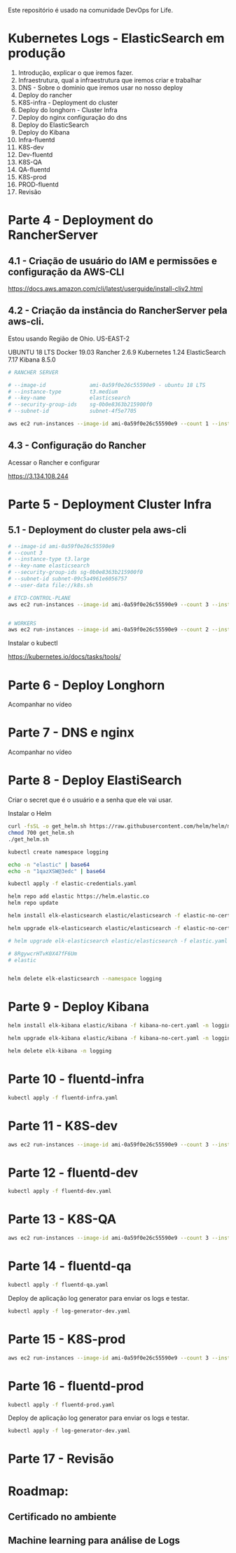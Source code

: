 
Este repositório é usado na comunidade DevOps for Life.

# Kubernetes Logs - ElasticSearch em produção

1) Introdução, explicar o que iremos fazer.
2) Infraestrutura, qual a infraestrutura que iremos criar e trabalhar
3) DNS - Sobre o dominio que iremos usar no nosso deploy
4) Deploy do rancher
5) K8S-infra - Deployment do cluster
6) Deploy do longhorn - Cluster Infra
7) Deploy do nginx configuração do dns
8) Deploy do ElasticSearch
9) Deploy do Kibana
10) Infra-fluentd
11) K8S-dev
12) Dev-fluentd
13) K8S-QA
14) QA-fluentd
15) K8S-prod
16) PROD-fluentd
17) Revisão

# Parte 4 - Deployment do RancherServer

## 4.1 - Criação de usuário do IAM e permissões e configuração da AWS-CLI

https://docs.aws.amazon.com/cli/latest/userguide/install-cliv2.html

## 4.2 - Criação da instância do RancherServer pela aws-cli.

Estou usando Região de Ohio. US-EAST-2

UBUNTU 18 LTS
Docker 19.03
Rancher 2.6.9
Kubernetes 1.24
ElasticSearch 7.17
Kibana 8.5.0

```sh 
# RANCHER SERVER

# --image-id              ami-0a59f0e26c55590e9 - ubuntu 18 LTS
# --instance-type         t3.medium 
# --key-name              elasticsearch 
# --security-group-ids    sg-0b0e8363b215900f0 
# --subnet-id             subnet-4f5e7705

aws ec2 run-instances --image-id ami-0a59f0e26c55590e9 --count 1 --instance-type t3.medium --key-name elasticsearch --security-group-ids sg-0b0e8363b215900f0 --subnet-id subnet-67c83f0e --user-data file://rancher.sh --tag-specifications 'ResourceType=instance,Tags=[{Key=Name,Value=rancherserver}]' 'ResourceType=volume,Tags=[{Key=Name,Value=rancherserver}]' 

```

## 4.3 - Configuração do Rancher
Acessar o Rancher e configurar

https://3.134.108.244

# Parte 5 - Deployment Cluster Infra

## 5.1 - Deployment do cluster pela aws-cli

```sh
# --image-id ami-0a59f0e26c55590e9
# --count 3 
# --instance-type t3.large 
# --key-name elasticsearch 
# --security-group-ids sg-0b0e8363b215900f0 
# --subnet-id subnet-09c5a4961e6056757 
# --user-data file://k8s.sh

# ETCD-CONTROL-PLANE
aws ec2 run-instances --image-id ami-0a59f0e26c55590e9 --count 3 --instance-type t3.small --key-name elasticsearch --security-group-ids sg-0b0e8363b215900f0 --subnet-id subnet-67c83f0e --user-data file://k8s-infra-etcd.sh   --block-device-mapping "[ { \"DeviceName\": \"/dev/sda1\", \"Ebs\": { \"VolumeSize\": 30 } } ]" --tag-specifications 'ResourceType=instance,Tags=[{Key=Name,Value=k8s}]' 'ResourceType=volume,Tags=[{Key=Name,Value=k8s-infra}]'  


# WORKERS
aws ec2 run-instances --image-id ami-0a59f0e26c55590e9 --count 2 --instance-type t3.large --key-name elasticsearch --security-group-ids sg-0b0e8363b215900f0 --subnet-id subnet-67c83f0e --user-data file://k8s-infra-worker.sh   --block-device-mapping "[ { \"DeviceName\": \"/dev/sda1\", \"Ebs\": { \"VolumeSize\": 100 } } ]" --tag-specifications 'ResourceType=instance,Tags=[{Key=Name,Value=k8s}]' 'ResourceType=volume,Tags=[{Key=Name,Value=k8s-infra}]'    


```

Instalar o kubectl 

https://kubernetes.io/docs/tasks/tools/


# Parte 6 - Deploy Longhorn
Acompanhar no vídeo

# Parte 7 - DNS e nginx
Acompanhar no vídeo



# Parte 8 - Deploy ElastiSearch

Criar o secret que é o usuário e a senha que ele vai usar.

Instalar o Helm

```sh
curl -fsSL -o get_helm.sh https://raw.githubusercontent.com/helm/helm/main/scripts/get-helm-3
chmod 700 get_helm.sh
./get_helm.sh
```


```sh
kubectl create namespace logging

echo -n "elastic" | base64
echo -n "1qazXSW@3edc" | base64

kubectl apply -f elastic-credentials.yaml

helm repo add elastic https://helm.elastic.co
helm repo update

helm install elk-elasticsearch elastic/elasticsearch -f elastic-no-cert.yaml --namespace logging  --set imageTag=7.17.3

helm upgrade elk-elasticsearch elastic/elasticsearch -f elastic-no-cert.yaml --namespace logging --set imageTag=7.17.3

# helm upgrade elk-elasticsearch elastic/elasticsearch -f elastic.yaml --namespace logging 

# 8RgywcrHTvK0X47fF6Um
# elastic


helm delete elk-elasticsearch --namespace logging 
```


# Parte 9 - Deploy Kibana


```sh 
helm install elk-kibana elastic/kibana -f kibana-no-cert.yaml -n logging

helm upgrade elk-kibana elastic/kibana -f kibana-no-cert.yaml -n logging

helm delete elk-kibana -n logging
```

# Parte 10 - fluentd-infra

```sh
kubectl apply -f fluentd-infra.yaml
```



# Parte 11 - K8S-dev

```sh
aws ec2 run-instances --image-id ami-0a59f0e26c55590e9 --count 3 --instance-type t3.2xlarge --key-name elasticsearch --security-group-ids sg-0b0e8363b215900f0 --subnet-id subnet-67c83f0e --user-data file://k8s-dev.sh   --block-device-mapping "[ { \"DeviceName\": \"/dev/sda1\", \"Ebs\": { \"VolumeSize\": 100 } } ]" --tag-specifications 'ResourceType=instance,Tags=[{Key=Name,Value=k8s-dev}]' 'ResourceType=volume,Tags=[{Key=Name,Value=k8s-dev}]'  
```

# Parte 12 - fluentd-dev
```sh
kubectl apply -f fluentd-dev.yaml
```

# Parte 13 - K8S-QA

```sh
aws ec2 run-instances --image-id ami-0a59f0e26c55590e9 --count 3 --instance-type t3.2xlarge --key-name elasticsearch --security-group-ids sg-0b0e8363b215900f0 --subnet-id subnet-67c83f0e --user-data file://k8s-qa.sh   --block-device-mapping "[ { \"DeviceName\": \"/dev/sda1\", \"Ebs\": { \"VolumeSize\": 100 } } ]" --tag-specifications 'ResourceType=instance,Tags=[{Key=Name,Value=k8s-qa}]' 'ResourceType=volume,Tags=[{Key=Name,Value=k8s-qa}]'  
```

# Parte 14 - fluentd-qa
```sh
kubectl apply -f fluentd-qa.yaml
```

Deploy de aplicação log generator para enviar os logs e testar.
```sh
kubectl apply -f log-generator-dev.yaml
```

# Parte 15 - K8S-prod

```sh
aws ec2 run-instances --image-id ami-0a59f0e26c55590e9 --count 3 --instance-type t3.2xlarge --key-name elasticsearch --security-group-ids sg-0b0e8363b215900f0 --subnet-id subnet-67c83f0e --user-data file://k8s-prod.sh   --block-device-mapping "[ { \"DeviceName\": \"/dev/sda1\", \"Ebs\": { \"VolumeSize\": 100 } } ]" --tag-specifications 'ResourceType=instance,Tags=[{Key=Name,Value=k8s-prod}]' 'ResourceType=volume,Tags=[{Key=Name,Value=k8s-prod}]'  
```


# Parte 16 - fluentd-prod
```sh
kubectl apply -f fluentd-prod.yaml
```
Deploy de aplicação log generator para enviar os logs e testar.
```sh
kubectl apply -f log-generator-dev.yaml
```

# Parte 17 - Revisão



# Roadmap:
## Certificado no ambiente
## Machine learning para análise de Logs


